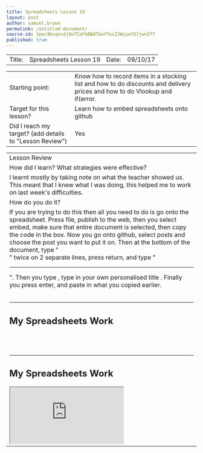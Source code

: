 ```yaml
---
title: Spreadsheets Lesson 19
layout: post
author: samuel.brown
permalink: /untitled-document/
source-id: 1pec9Kxqncdj8oTCaFkBBdT6wYTecZJWiyeC67jwnZfY
published: true
---
```

<table>
  <tr>
    <td>Title:</td>
    <td>Spreadsheets Lesson 19</td>
    <td>Date:</td>
    <td>09/10/17</td>
  </tr>
</table>


<table>
  <tr>
    <td>Starting point:</td>
    <td>Know how to record items in a stocking list and how to do discounts and delivery prices and how to do Vlookup and if(error.</td>
  </tr>
  <tr>
    <td>Target for this lesson?</td>
    <td>Learn how to embed spreadsheets onto github</td>
  </tr>
  <tr>
    <td> Did I reach my target? 
(add details to "Lesson Review")</td>
    <td>Yes</td>
  </tr>
</table>


<table>
  <tr>
    <td>Lesson Review</td>
  </tr>
  <tr>
    <td>How did I learn? What strategies were effective? </td>
  </tr>
  <tr>
    <td>I learnt mostly by taking note on what the teacher showed us. This meant that I knew what I was doing, this helped me to work on last week's difficulties.</td>
  </tr>
  <tr>
    <td>How do you do it?</td>
  </tr>
  <tr>
    <td>If you are trying to do this then all you need to do is go onto the spreadsheet. Press file, publish to the web, then you select embed, make sure that entire document is selected, then copy the code in the box. Now you go onto github, select posts and choose the post you want to put it on. Then at the bottom of the document, type "<BR>" twice on 2 separate lines, press return, and type "<HR>". Then you type <H two>, type in your own personalised title </H two>. Finally you press enter, and paste in what you copied earlier. 
     
<br>
<br>
<hr>

<h2> My Spreadsheets Work </h2>

<br>
<br>
<hr>

<h2> My Spreadsheets Work</h2>

<iframe src="https://docs.google.com/spreadsheets/d/e/2PACX-1vR7YkAHcfmo0hH6SLXx9jEm3HkZrq28f2KV37oekoqkpv1Kk-nLg52HYmSW-YkrkhecUgeUEORnNNua/pubhtml?widget=true&amp;headers=false"></iframe>





